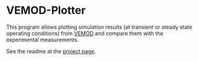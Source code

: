 # VEMOD-Plotter
This program allows plotting simulation results (at transient or steady state operating conditions) from [VEMOD](https://gitlab.com/OpenWAM/openwam-dev/-/releases) and compare them with the experimental measurements.

See the readme at the [project page](https://victor-aunon.github.io/VEMOD-Plotter/).
